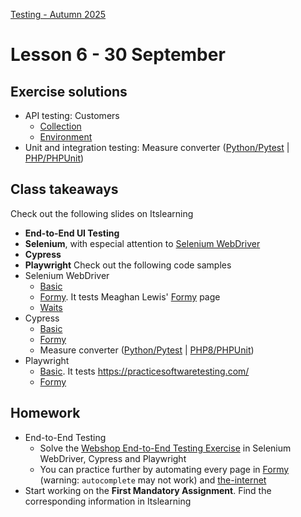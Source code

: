 [Testing - Autumn 2025](https://github.com/arturomorarioja-kea/SD_Testing_E25/blob/main/README.md)

# Lesson 6 - 30 September

## Exercise solutions
- API testing: Customers
  - [Collection](https://github.com/arturomorarioja-ek/SD_Testing_E25/blob/main/Lesson05/Customers.postman_collection.json)
  - [Environment](https://github.com/arturomorarioja-ek/SD_Testing_E25/blob/main/Lesson05/Customers.postman_environment.json)
- Unit and integration testing: Measure converter ([Python/Pytest](https://github.com/arturomorarioja/py_measure_converter) | [PHP/PHPUnit](https://github.com/arturomorarioja/measure_converter))

## Class takeaways
Check out the following slides on Itslearning
- **End-to-End UI Testing**
- **Selenium**, with especial attention to [Selenium WebDriver](https://www.selenium.dev/documentation/webdriver/)
- **Cypress**
- **Playwright**
Check out the following code samples
- Selenium WebDriver
  - [Basic](https://github.com/arturomorarioja/js_basic_selenium_webdriver_tests)
  - [Formy](https://github.com/arturomorarioja/js_formy_selenium_webdriver_tests). It tests Meaghan Lewis' [Formy](https://formy-project.herokuapp.com/) page
  - [Waits](https://github.com/arturomorarioja/js_waits_selenium_webdriver_tests)
- Cypress
  - [Basic](https://github.com/arturomorarioja/js_basic_cypress_tests)
  - [Formy](https://github.com/arturomorarioja/js_formy_cypress_tests)
  - Measure converter ([Python/Pytest](https://github.com/arturomorarioja/py_measure_converter) | [PHP8/PHPUnit](https://github.com/arturomorarioja/measure_converter))
- Playwright
  - [Basic](https://github.com/arturomorarioja/js_basic_playwright_tests). It tests https://practicesoftwaretesting.com/
  - [Formy](https://github.com/arturomorarioja/js_formy_playwright_tests)

## Homework
- End-to-End Testing
  - Solve the [Webshop End-to-End Testing Exercise](https://github.com/arturomorarioja-ek/SD_Testing_E25/blob/main/Lesson06/01%20Selenium%20Webshop.md) in Selenium WebDriver, Cypress and Playwright
  - You can practice further by automating every page in [Formy](https://formy-project.herokuapp.com/) (warning: `autocomplete` may not work) and [the-internet](https://the-internet.herokuapp.com/)
- Start working on the **First Mandatory Assignment**. Find the corresponding information in Itslearning
